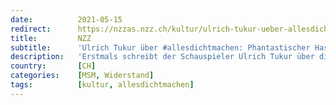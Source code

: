 ```yaml
---
date:          2021-05-15
redirect:      https://nzzas.nzz.ch/kultur/ulrich-tukur-ueber-allesdichtmachen-phantastischer-hass-ld.1625262
title:         NZZ
subtitle:      'Ulrich Tukur über #allesdichtmachen: Phantastischer Hass'
description:   'Erstmals schreibt der Schauspieler Ulrich Tukur über die Konsequenzen, welche die Aktion  #allesdichtmachen für ihn und die Gesellschaft hatte. Eine Kurzgeschichte.'
country:       [CH]
categories:    [MSM, Widerstand]
tags:          [kultur, allesdichtmachen]
---
```

